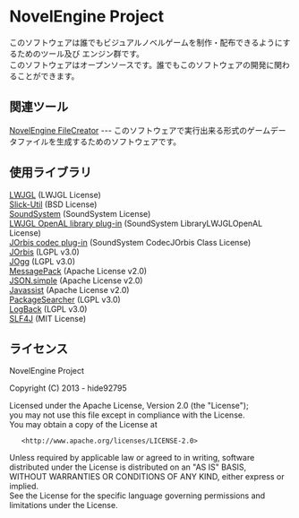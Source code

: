 NovelEngine Project
======================
このソフトウェアは誰でもビジュアルノベルゲームを制作・配布できるようにするためのツール及び
エンジン群です。  
このソフトウェアはオープンソースです。誰でもこのソフトウェアの開発に関わることができます。  
 
関連ツール
------
[NovelEngine FileCreator](https://github.com/hide92795/NovelEngine-FileCreator) --- このソフトウェアで実行出来る形式のゲームデータファイルを生成するためのソフトウェアです。

使用ライブラリ
--------
[LWJGL](http://www.lwjgl.org/) (LWJGL License)  
[Slick-Util](http://www.slick2d.org/) (BSD License)  
[SoundSystem](http://www.paulscode.com/) (SoundSystem License)  
[LWJGL OpenAL library plug-in](http://www.paulscode.com/) (SoundSystem LibraryLWJGLOpenAL License)  
[JOrbis codec plug-in](http://www.paulscode.com/) (SoundSystem CodecJOrbis Class License)  
[JOrbis](http://www.jcraft.com/jorbis/) (LGPL v3.0)  
[JOgg](http://www.jcraft.com/jorbis/) (LGPL v3.0)  
[MessagePack](http://msgpack.org/) (Apache License v2.0)  
[JSON.simple](http://code.google.com/p/json-simple/) (Apache License v2.0)  
[Javassist](http://code.google.com/p/json-simple/) (Apache License v2.0)  
[PackageSearcher](https://github.com/hide92795/PackageSearcher) (LGPL v3.0)  
[LogBack](http://logback.qos.ch/) (LGPL v3.0)  
[SLF4J](https://www.slf4j.org/) (MIT License)  

ライセンス
----------
NovelEngine Project  
  
Copyright (C) 2013 - hide92795  
  
   Licensed under the Apache License, Version 2.0 (the "License");  
   you may not use this file except in compliance with the License.  
   You may obtain a copy of the License at  
  
       <http://www.apache.org/licenses/LICENSE-2.0>  
  
   Unless required by applicable law or agreed to in writing, software  
   distributed under the License is distributed on an "AS IS" BASIS,  
   WITHOUT WARRANTIES OR CONDITIONS OF ANY KIND, either express or implied.  
   See the License for the specific language governing permissions and  
   limitations under the License.  